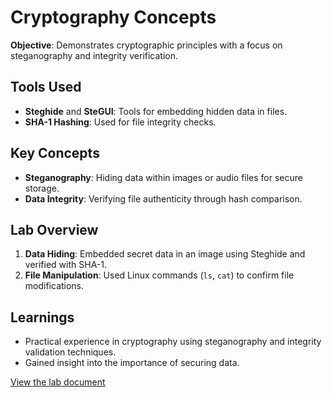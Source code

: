 # Cryptography Concepts
**Objective**: Demonstrates cryptographic principles with a focus on steganography and integrity verification.

## Tools Used
- **Steghide** and **SteGUI**: Tools for embedding hidden data in files.
- **SHA-1 Hashing**: Used for file integrity checks.

## Key Concepts
- **Steganography**: Hiding data within images or audio files for secure storage.
- **Data Integrity**: Verifying file authenticity through hash comparison.

## Lab Overview
1. **Data Hiding**: Embedded secret data in an image using Steghide and verified with SHA-1.
2. **File Manipulation**: Used Linux commands (`ls`, `cat`) to confirm file modifications.

## Learnings
- Practical experience in cryptography using steganography and integrity validation techniques.
- Gained insight into the importance of securing data.

[View the lab document](https://docs.google.com/document/d/1jb2oPoOBdwk08xVYOSt1ilCslxHEk1sq/edit?usp=sharing&ouid=100141634897900090292&rtpof=true&sd=true)
